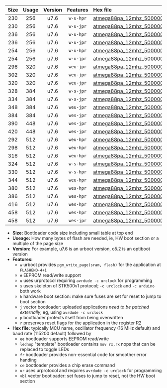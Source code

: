|Size|Usage|Version|Features|Hex file|
|:-:|:-:|:-:|:-:|:--|
|230|256|u7.6|`w-u-hpr`|[atmega88pa_12mhz_500000bps_ur.hex](https://raw.githubusercontent.com/stefanrueger/urboot/main/atmega88pa_12mhz_500000bps_ur.hex)|
|230|256|u7.6|`w-u-jpr`|[atmega88pa_12mhz_500000bps_ur_vbl.hex](https://raw.githubusercontent.com/stefanrueger/urboot/main/atmega88pa_12mhz_500000bps_ur_vbl.hex)|
|236|256|u7.6|`w-u-hpr`|[atmega88pa_12mhz_500000bps_lednop_ur.hex](https://raw.githubusercontent.com/stefanrueger/urboot/main/atmega88pa_12mhz_500000bps_lednop_ur.hex)|
|236|256|u7.6|`w-u-jpr`|[atmega88pa_12mhz_500000bps_lednop_ur_vbl.hex](https://raw.githubusercontent.com/stefanrueger/urboot/main/atmega88pa_12mhz_500000bps_lednop_ur_vbl.hex)|
|254|256|u7.6|`w-u-hpr`|[atmega88pa_12mhz_500000bps_lednop_fr_ur.hex](https://raw.githubusercontent.com/stefanrueger/urboot/main/atmega88pa_12mhz_500000bps_lednop_fr_ur.hex)|
|254|256|u7.6|`w-u-jpr`|[atmega88pa_12mhz_500000bps_lednop_fr_ur_vbl.hex](https://raw.githubusercontent.com/stefanrueger/urboot/main/atmega88pa_12mhz_500000bps_lednop_fr_ur_vbl.hex)|
|296|320|u7.6|`weu-jpr`|[atmega88pa_12mhz_500000bps_ee_ur_vbl.hex](https://raw.githubusercontent.com/stefanrueger/urboot/main/atmega88pa_12mhz_500000bps_ee_ur_vbl.hex)|
|302|320|u7.6|`weu-jpr`|[atmega88pa_12mhz_500000bps_ee_lednop_ur_vbl.hex](https://raw.githubusercontent.com/stefanrueger/urboot/main/atmega88pa_12mhz_500000bps_ee_lednop_ur_vbl.hex)|
|320|320|u7.6|`weu-jpr`|[atmega88pa_12mhz_500000bps_ee_lednop_fr_ur_vbl.hex](https://raw.githubusercontent.com/stefanrueger/urboot/main/atmega88pa_12mhz_500000bps_ee_lednop_fr_ur_vbl.hex)|
|328|384|u7.6|`w-s-jpr`|[atmega88pa_12mhz_500000bps_vbl.hex](https://raw.githubusercontent.com/stefanrueger/urboot/main/atmega88pa_12mhz_500000bps_vbl.hex)|
|334|384|u7.6|`w-s-jpr`|[atmega88pa_12mhz_500000bps_lednop_vbl.hex](https://raw.githubusercontent.com/stefanrueger/urboot/main/atmega88pa_12mhz_500000bps_lednop_vbl.hex)|
|348|384|u7.6|`weu-jpr`|[atmega88pa_12mhz_500000bps_ee_lednop_fr_ce_ur_vbl.hex](https://raw.githubusercontent.com/stefanrueger/urboot/main/atmega88pa_12mhz_500000bps_ee_lednop_fr_ce_ur_vbl.hex)|
|384|384|u7.6|`wes-jpr`|[atmega88pa_12mhz_500000bps_ee_vbl.hex](https://raw.githubusercontent.com/stefanrueger/urboot/main/atmega88pa_12mhz_500000bps_ee_vbl.hex)|
|390|448|u7.6|`wes-jpr`|[atmega88pa_12mhz_500000bps_ee_lednop_vbl.hex](https://raw.githubusercontent.com/stefanrueger/urboot/main/atmega88pa_12mhz_500000bps_ee_lednop_vbl.hex)|
|420|448|u7.6|`wes-jpr`|[atmega88pa_12mhz_500000bps_ee_lednop_fr_vbl.hex](https://raw.githubusercontent.com/stefanrueger/urboot/main/atmega88pa_12mhz_500000bps_ee_lednop_fr_vbl.hex)|
|292|512|u7.6|`weu-hpr`|[atmega88pa_12mhz_500000bps_ee_ur.hex](https://raw.githubusercontent.com/stefanrueger/urboot/main/atmega88pa_12mhz_500000bps_ee_ur.hex)|
|298|512|u7.6|`weu-hpr`|[atmega88pa_12mhz_500000bps_ee_lednop_ur.hex](https://raw.githubusercontent.com/stefanrueger/urboot/main/atmega88pa_12mhz_500000bps_ee_lednop_ur.hex)|
|316|512|u7.6|`weu-hpr`|[atmega88pa_12mhz_500000bps_ee_lednop_fr_ur.hex](https://raw.githubusercontent.com/stefanrueger/urboot/main/atmega88pa_12mhz_500000bps_ee_lednop_fr_ur.hex)|
|324|512|u7.6|`w-s-hpr`|[atmega88pa_12mhz_500000bps.hex](https://raw.githubusercontent.com/stefanrueger/urboot/main/atmega88pa_12mhz_500000bps.hex)|
|330|512|u7.6|`w-s-hpr`|[atmega88pa_12mhz_500000bps_lednop.hex](https://raw.githubusercontent.com/stefanrueger/urboot/main/atmega88pa_12mhz_500000bps_lednop.hex)|
|344|512|u7.6|`weu-hpr`|[atmega88pa_12mhz_500000bps_ee_lednop_fr_ce_ur.hex](https://raw.githubusercontent.com/stefanrueger/urboot/main/atmega88pa_12mhz_500000bps_ee_lednop_fr_ce_ur.hex)|
|380|512|u7.6|`wes-hpr`|[atmega88pa_12mhz_500000bps_ee.hex](https://raw.githubusercontent.com/stefanrueger/urboot/main/atmega88pa_12mhz_500000bps_ee.hex)|
|386|512|u7.6|`wes-hpr`|[atmega88pa_12mhz_500000bps_ee_lednop.hex](https://raw.githubusercontent.com/stefanrueger/urboot/main/atmega88pa_12mhz_500000bps_ee_lednop.hex)|
|416|512|u7.6|`wes-hpr`|[atmega88pa_12mhz_500000bps_ee_lednop_fr.hex](https://raw.githubusercontent.com/stefanrueger/urboot/main/atmega88pa_12mhz_500000bps_ee_lednop_fr.hex)|
|458|512|u7.6|`wes-hpr`|[atmega88pa_12mhz_500000bps_ee_lednop_fr_ce.hex](https://raw.githubusercontent.com/stefanrueger/urboot/main/atmega88pa_12mhz_500000bps_ee_lednop_fr_ce.hex)|
|458|512|u7.6|`wes-jpr`|[atmega88pa_12mhz_500000bps_ee_lednop_fr_ce_vbl.hex](https://raw.githubusercontent.com/stefanrueger/urboot/main/atmega88pa_12mhz_500000bps_ee_lednop_fr_ce_vbl.hex)|

- **Size:** Bootloader code size including small table at top end
- **Useage:** How many bytes of flash are needed, ie, HW boot section or a multiple of the page size
- **Version:** For example, u7.6 is an urboot version, o5.2 is an optiboot version
- **Features:**
  + `w` urboot provides `pgm_write_page(sram, flash)` for the application at `FLASHEND-4+1`
  + `e` EEPROM read/write support
  + `u` uses urprotocol requiring `avrdude -c urclock` for programming
  + `s` uses skeleton of STK500v1 protocol; `-c urclock` and `-c arduino` both work
  + `h` hardware boot section: make sure fuses are set for reset to jump to boot section
  + `j` vector bootloader: uploaded applications *need to be patched externally*, eg, using `avrdude -c urclock`
  + `p` bootloader protects itself from being overwritten
  + `r` preserves reset flags for the application in the register R2
- **Hex file:** typically MCU name, oscillator frequency (16 MHz default) and baud rate (115200 default) followed by
  + `ee` bootloader supports EEPROM read/write
  + `lednop` "template" bootloader contains `mov rx,rx` nops that can be replaced to toggle LEDs
  + `fr` bootloader provides non-essential code for smoother error handing
  + `ce` bootloader provides a chip erase command
  + `ur` uses urprotocol and requires `avrdude -c urclock` for programming
  + `vbl` vector bootloader: set fuses to jump to reset, not the HW boot section
